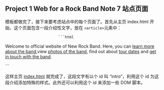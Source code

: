 ## Project 1 Web for a Rock Band Note 7 站点页面

模板都做完了，接下来要考虑站点中的每个页面了。首先从主页 index.html 开始，这个页面包含一段介绍性文字，放在 `<article>`元素中：

                            ```html
<p id="intro">Welcome to official website of New Rock Band.
Here, you can <a href="about.html" title="About">learn more about the    band</a>,view <a href="photos.html" title="Photos">photos of the band</a>,
find out about <a href="live.html" title="Tour Date">tour dates</a> 
and <a href="contact.html" title="Contact">get in touch with the band</a>.
</p>
                            ```

这样主页 [index.html](https://github.com/Virgil0113/Web-Project/blob/master/Project%201/Code/index.html) 就完成了，这段文字有以个 id 叫 “intro”，利用这个 id 为这段介绍添加特殊的样式。此外还可以利用这个 id 来添加一些 DOM 脚本。

